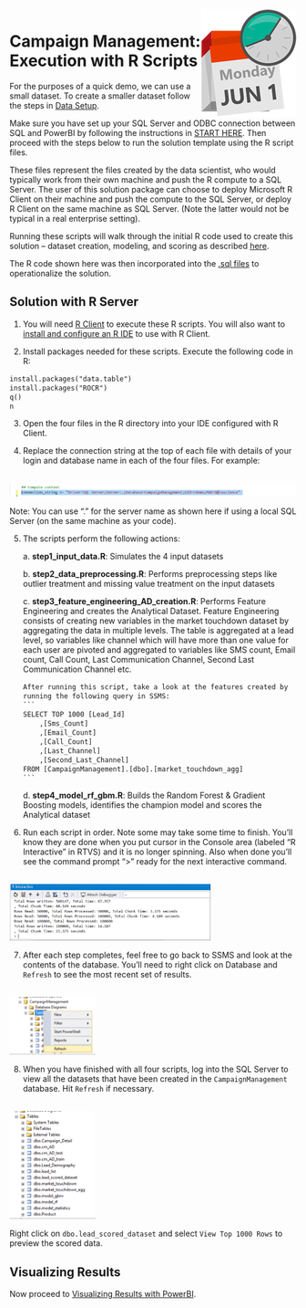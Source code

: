 <img src="../Images/management.png" align="right">
<h1>Campaign Management:
Execution with R Scripts</h1>

For the purposes of a quick demo, we can use a small dataset. To create a smaller dataset follow the steps in <a href="Data_Setup.md">Data Setup</a>.

Make sure you have set up your SQL Server and ODBC connection between SQL and PowerBI by following the instructions in <a href="START_HERE.md">START HERE</a>.  Then proceed with the steps below to run the solution template using the R script files. 

These files represent the files created by the data scientist, who would  typically work from their own machine and push the R compute to a SQL Server. The user of this solution package can choose to deploy Microsoft R Client on their machine and push the compute to the SQL Server, or deploy R Client on the same machine as SQL Server.  (Note the latter would not be typical in a real enterprise setting).


Running these scripts will walk through the initial R code used to create this solution – dataset creation, modeling, and scoring as described  <a href="data-scientist.md">here</a>.

The R code shown here was then incorporated into the [.sql files](../../SQL/readme.md) to operationalize the solution.


<h2>Solution with R Server</h2>

1.  You will need  [R Client](https://msdn.microsoft.com/en-us/microsoft-r/install-r-client-windows) to execute these R scripts.  You will also want to [install and configure an R IDE](https://msdn.microsoft.com/en-us/microsoft-r/r-client-get-started#configure-ide) to use with R Client.  

2.  Install packages needed for these scripts.  Execute the following code in R:
 ```
 install.packages("data.table")
 install.packages("ROCR")
 q()
 n
 ```

3.  Open the four files in the R directory into your IDE configured with R Client.

4.	Replace the connection string at the top of each file with details of your login and database name in each of the four files.  For example:
 <br/>
 <img src="../Images/r2.png">
 
 Note: You can use “.” for the server name as shown here if using a local SQL Server (on the same machine as your code). 

5.	The scripts perform the following actions:

    a.	**step1_input_data.R**:  Simulates the 4 input datasets

    b.	**step2_data_preprocessing.R**: Performs preprocessing steps like outlier treatment and missing value treatment on the input datasets

    c.	**step3_feature_engineering_AD_creation.R**:  Performs Feature Engineering and creates the Analytical Dataset.   Feature Engineering consists of creating new variables in the market touchdown dataset by aggregating the data in multiple levels.  The table is aggregated at a lead level, so variables like channel which will have more than one value for each user are pivoted and aggregated to variables like SMS count, Email count, Call Count, Last Communication Channel, Second Last Communication Channel etc.

        After running this script, take a look at the features created by running the following query in SSMS:
        ```
        SELECT TOP 1000 [Lead_Id]
            ,[Sms_Count]
            ,[Email_Count]
            ,[Call_Count]
            ,[Last_Channel]
            ,[Second_Last_Channel]
        FROM [CampaignManagement].[dbo].[market_touchdown_agg]
        ```

    d.	**step4_model_rf_gbm.R**:  Builds the Random Forest & Gradient Boosting models, identifies the champion model and scores the Analytical dataset

6.	Run each script in order.  Note some may take some time to finish.  You’ll know they are done when you put cursor in the Console area (labeled “R Interactive” in RTVS)  and it is no longer spinning.  Also when done you’ll see the command prompt “>” ready for the next interactive command. 
<br/>
<img src="../Images/r4.png" width="70%">
 

7.	After each step completes, feel free to go back to SSMS and look at the contents of the database.  You’ll need to right click on Database and `Refresh` to see the most recent set of results.
 <br/>
 <img src="../Images/r5.png" width="30%">

8.	When you have finished with all four scripts, log into the SQL Server to view all the datasets that have been created in the `CampaignManagement` database.  Hit `Refresh` if necessary.
 <br/>
 <img src="../Images/alltables.png" width="30%">

 Right click on `dbo.lead_scored_dataset` and select `View Top 1000 Rows` to preview the scored data.
 
<h2>Visualizing Results </h2>
Now proceed to <a href="Visualize_Results.md">Visualizing Results with PowerBI</a>.
